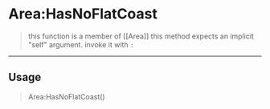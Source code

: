 # Area:HasNoFlatCoast
> this function is a member of [[Area]]
> this method expects an implicit "self" argument. invoke it with `:`
-----
## Usage
> Area:HasNoFlatCoast()
